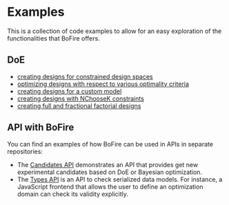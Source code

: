 # Examples

This is a collection of code examples to allow for an easy exploration of the functionalities that BoFire offers.

## DoE

- [creating designs for constrained design spaces](basic_examples.ipynb)
- [optimizing designs with respect to various optimality criteria](optimality_criteria.ipynb)
- [creating designs for a custom model](design_with_explicit_formula.ipynb)
- [creating designs with NChooseK constraints](nchoosek_constraint.ipynb)
- [creating full and fractional factorial designs](fractional_factorial.ipynb)

## API with BoFire

You can find an examples of how BoFire can be used in APIs in separate repositories:

- The [Candidates API](https://github.com/experimental-design/bofire-candidates-api) demonstrates an API that provides get new experimental candidates based on DoE or Bayesian optimization.
- The [Types API](https://github.com/experimental-design/bofire-types-api) is an API to check serialized data models. For instance, a JavaScript frontend that allows the user to define an optimization domain can check its validity explicitly.
